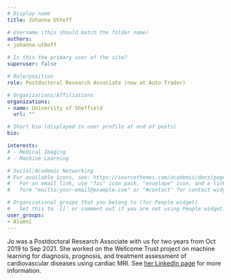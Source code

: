 ```yaml
---
# Display name
title: Johanna Uthoff

# Username (this should match the folder name)
authors:
- johanna-uthoff

# Is this the primary user of the site?
superuser: false

# Role/position
role: Postdoctoral Research Associate (now at Auto Trader)

# Organizations/Affiliations
organizations:
- name: University of Sheffield
  url: ""

# Short bio (displayed in user profile at end of posts)
bio: 

interests:
# - Medical Imaging
# - Machine Learning

# Social/Academic Networking
# For available icons, see: https://sourcethemes.com/academic/docs/page-builder/#icons
#   For an email link, use "fas" icon pack, "envelope" icon, and a link in the
#   form "mailto:your-email@example.com" or "#contact" for contact widget.

# Organizational groups that you belong to (for People widget)
#   Set this to `[]` or comment out if you are not using People widget.
user_groups:
- Alumni
---
```


Jo was a Postdoctoral Research Associate with us for two years from Oct 2019 to Sep 2021. She worked on the Wellcome Trust project on machine learning for diagnosis, prognosis, and treatment assessment of cardiovascular diseases using cardiac MRI. See [her LinkedIn page](https://www.linkedin.com/in/johanna-uthoff/?originalSubdomain=uk) for more information.
